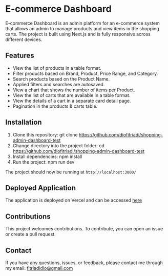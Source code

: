 
# E-commerce Dashboard

E-commerce Dashboard is an admin platform for an e-commerce system that allows an admin to manage products and view items in the shopping carts. The project is built using Next.js and is fully responsive across different devices.

## Features

- View the list of products in a table format.
- Filter products based on Brand, Product, Price Range, and Category.
- Search products based on the Product Name.
- Applied filters and searches are autosaved.
- View a chart that shows the number of items per Product.
- View the list of carts that are available in a table format.
- View the details of a cart in a separate card detail page.
- Pagination in the products & carts table.

## Installation

1. Clone this repository: git clone https://github.com/diofitriadi/shopping-admin-dashboard-test
2. Change directory into the project folder: cd https://github.com/diofitriadi/shopping-admin-dashboard-test
3. Install dependencies: npm install
4. Run the project: npm run dev

The project should now be running at `http://localhost:3000/`

## Deployed Application

The application is deployed on Vercel and can be accessed [here](https://shopping-admin-dashboard-test.vercel.app/)

## Contributions

This project welcomes contributions. To contribute, you can open an issue or create a pull request.

## Contact

If you have any questions, issues, or feedback, please contact me through my email: fitriadidio@gmail.com

